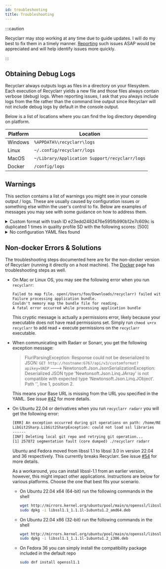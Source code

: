 ```yaml
---
id: troubleshooting
title: Troubleshooting
---
```


:::caution

Recyclarr may stop working at any time due to guide updates. I will do my best to fix them in a
timely manner. [Reporting](https://github.com/recyclarr/recyclarr/issues) such issues ASAP would be
appreciated and will help identify issues more quickly.

:::

## Obtaining Debug Logs

Recyclarr always outputs logs as files in a directory on your filesystem. Each execution of
Recyclarr yields a new file and those files always contain verbose (debug) logs. When reporting
issues, I ask that you always include logs from the file rather than the command line output since
Recyclarr will not include debug logs by default in the console output.

Below is a list of locations where you can find the log directory depending on platform.

| Platform | Location                                       |
| -------- | ---------------------------------------------- |
| Windows  | `%APPDATA%\recyclarr\logs`                     |
| Linux    | `~/.config/recyclarr/logs`                     |
| MacOS    | `~/Library/Application Support/recyclarr/logs` |
| Docker   | `/config/logs`                                 |

## Warnings

This section contains a list of warnings you might see in your console output / logs. These are
usually caused by configuration issues or something else within the user's control to fix. Below are
examples of messages you may see with some guidance on how to address them.

<details><summary>
Custom format with trash ID e23edd2482476e595fb990b12e7c609c is duplicated 1 times in quality
profile SD with the following scores: [500]
</summary>

This situation is caused by specifying a custom format more than once under the same Quality
Profile. Whether the score is different or not doesn't matter; the score is shown in the warning
message to assist you with debugging the problem.

The below YAML is an example of what will cause this warning.

```yml
custom_formats:
  - trash_ids:
      - e7718d7a3ce595f289bfee26adc178f5 # Repack/Proper
      - e23edd2482476e595fb990b12e7c609c # DV HDR10
    quality_profiles:
      - name: SD
        score: 1000
  - trash_ids:
      - e23edd2482476e595fb990b12e7c609c # DV HDR10
    quality_profiles:
      - name: SD
        score: 500
```

Above, you can see that "DV HDR10" (Trash ID `e23edd2482476e595fb990b12e7c609c`) is specified
*twice* for the same quality profile named `SD`. The solution to this warning is to remove one of
the two custom formats. In this case, to demonstrate the solution, I'll remove the copy that is
assigned a score of `1000`:

```yml
custom_formats:
  - trash_ids:
      - e7718d7a3ce595f289bfee26adc178f5 # Repack/Proper
    quality_profiles:
      - name: SD
        score: 1000
  - trash_ids:
      - e23edd2482476e595fb990b12e7c609c # DV HDR10
    quality_profiles:
      - name: SD
        score: 500
```

</details>

<details><summary>
No configuration YAML files found
</summary>

Recyclarr could not find any YAML configuration files to load *or* files specified were missing.
There are three ways to provide configuration files:

1. Via the `recyclarr.yml` file.
1. One or more YAML files in the `configs` directory.
1. Via the `--config` command line argument.

When using the CLI, the files provided *must* exist. To solve this error, use one of the above
methods to provide your YAML configuration. See the documentation about [default YAML
configuration][default-yaml] for more information.

[default-yaml]: file-structure.md#default-yaml

</details>

## Non-docker Errors & Solutions

The troubleshooting steps documented here are for the non-docker version of Recyclarr (running it
directly on a host machine). The [Docker](installation/docker.md) page has troubleshooting steps as
well.

- On Mac or Linux OS, you may see the following error when you run `recyclarr`:

  ```txt
  Failed to map file. open(/Users/foo/Downloads/recyclarr) failed with error 13
  Failure processing application bundle.
  Couldn't memory map the bundle file for reading.
  A fatal error occurred while processing application bundle
  ```

  This cryptic message is actually a permissions error, likely because your executable does not have
  read permissions set. Simply run `chmod u+rx recyclarr` to add read + execute permissions on the
  `recyclarr` executable.

- When communicating with Radarr or Sonarr, you get the following exception message:

  > FlurlParsingException: Response could not be deserialized to JSON: `GET
  > http://hostname:6767/api/v3/customformat?apikey=SNIP` --->
  > Newtonsoft.Json.JsonSerializationException: Deserialized JSON type
  > 'Newtonsoft.Json.Linq.JArray' is not compatible with expected type
  > 'Newtonsoft.Json.Linq.JObject'. Path '', line 1, position 2.

  This means your Base URL is missing from the URL you specified in the YAML. See issue [#42] for
  more details.

- On Ubuntu 22.04 or derivatives when you run `recyclarr radarr` you will get the following error:

  ```txt
  [ERR] An exception occurred during git operations on path: /home/REDACTED/.config/recyclarr/repo
  LibGit2Sharp.LibGit2SharpException: could not load ssl libraries
  ------
  [INF] Deleting local git repo and retrying git operation...
  [1] 257872 segmentation fault (core dumped) ./recyclarr radarr
  ```

  Ubuntu and Fedora moved from libssl 1.1 to libssl 3.0 in version 22.04 and 36 respectively. This
  currently breaks Recyclarr. See issue [#54] for more details.

  As a workaround, you can install libssl-1.1 from an earlier version, however, this might impact
  other applications. Instructions are below for various platforms. Choose the one that best fits
  your scenario.

  - On Ubuntu 22.04 x64 (64-bit) run the following commands in the shell

    ```bash
    wget http://mirrors.kernel.org/ubuntu/pool/main/o/openssl/libssl1.1_1.1.1l-1ubuntu1.2_amd64.deb
    sudo dpkg -i libssl1.1_1.1.1l-1ubuntu1.2_amd64.deb
    ```

  - On Ubuntu 22.04 x86 (32-bit) run the following commands in the shell

    ```bash
    wget http://mirrors.kernel.org/ubuntu/pool/main/o/openssl/libssl1.1_1.1.1l-1ubuntu1.2_i386.deb
    sudo dpkg -i libssl1.1_1.1.1l-1ubuntu1.2_i386.deb
    ```

  - On Fedora 36 you can simply install the compatibility package included in the default repo

    ```bash
    sudo dnf install openssl1.1
    ```

[#42]: https://github.com/recyclarr/recyclarr/issues/42
[#54]: https://github.com/recyclarr/recyclarr/issues/54
